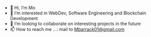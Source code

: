 - 👋 Hi, I’m Mo
- 👀 I’m interested in WebDev, Software Engineering and Blockchain Development
- 💞️ I’m looking to collaborate on interesting projects in the future
- 📫 How to reach me ...: mail to Mbarrack01@gmail.com

<!---
BaraqFi/BaraqFi is a ✨ special ✨ repository because its `README.md` (this file) appears on your GitHub profile.
You can click the Preview link to take a look at your changes.
--->
